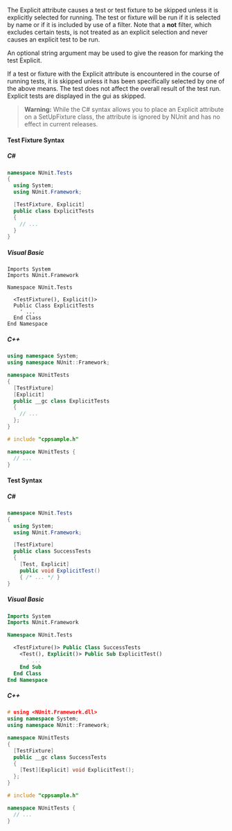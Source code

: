 The Explicit attribute causes a test or test fixture to be skipped unless it is 
explicitly selected for running. The test or fixture will be run if it is 
selected by name or if it is included by use of a filter. Note that a **not**
filter, which excludes certain tests, is not treated as an explicit selection
and never causes an explicit test to be run.

An optional string argument may be used to give the reason for marking
the test Explicit.

If a test or fixture with the Explicit attribute is encountered in the course of 
running tests, it is skipped unless it has been specifically selected by one
of the above means. The test does not affect the overall result of the test run.
Explicit tests are displayed in the gui as skipped.

> **Warning:** While the C# syntax allows you to place an Explicit attribute on a
SetUpFixture class, the attribute is ignored by NUnit and has no effect in current releases.
	
#### Test Fixture Syntax
##### C#
```C#
namespace NUnit.Tests
{
  using System;
  using NUnit.Framework;

  [TestFixture, Explicit]
  public class ExplicitTests
  {
    // ...
  }
}
```

##### Visual Basic

```VB
Imports System
Imports NUnit.Framework

Namespace NUnit.Tests

  <TestFixture(), Explicit()>
  Public Class ExplicitTests
    ' ...
  End Class
End Namespace
```

##### C++
```C++
using namespace System;
using namespace NUnit::Framework;

namespace NUnitTests
{
  [TestFixture]
  [Explicit]
  public __gc class ExplicitTests
  {
    // ...
  };
}

# include "cppsample.h"

namespace NUnitTests {
  // ...
}
```

#### Test Syntax

##### C#
```C#
namespace NUnit.Tests
{
  using System;
  using NUnit.Framework;

  [TestFixture]
  public class SuccessTests
  {
    [Test, Explicit]
    public void ExplicitTest()
    { /* ... */ }
}
```

##### Visual Basic
```vb
Imports System
Imports NUnit.Framework

Namespace NUnit.Tests

  <TestFixture()> Public Class SuccessTests
    <Test(), Explicit()> Public Sub ExplicitTest()
      ' ...
    End Sub
  End Class
End Namespace
```

##### C++
```c++
# using <NUnit.Framework.dll>
using namespace System;
using namespace NUnit::Framework;

namespace NUnitTests
{
  [TestFixture]
  public __gc class SuccessTests
  {
    [Test][Explicit] void ExplicitTest();
  };
}

# include "cppsample.h"

namespace NUnitTests {
  // ...
}
```
